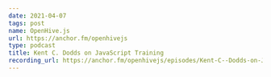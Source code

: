 ```yaml
---
date: 2021-04-07
tags: post
name: OpenHive.js
url: https://anchor.fm/openhivejs
type: podcast
title: Kent C. Dodds on JavaScript Training
recording_url: https://anchor.fm/openhivejs/episodes/Kent-C--Dodds-on-JavaScript-Training-eudrdn
---
```

